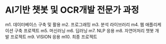 # AI기반 챗봇 및 OCR개발 전문가 과정
m1.  데이터베이스 구축 및 활용
m2.  프로그래밍
m3.  분석 라이브러리
m4.  웹 애플리케이션 구축 프로젝트
m5.  머신러닝
m6.  딥러닝
m7.  NLP 응용
m8.  자연어처리 챗봇 개발 프로젝트
m9.  VISION 응용
m10. 최종 프로젝트
